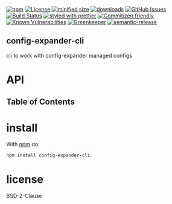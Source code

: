 [![npm](https://img.shields.io/npm/v/config-expander-cli.svg)](https://www.npmjs.com/package/config-expander-cli)
[![License](https://img.shields.io/badge/License-BSD%203--Clause-blue.svg)](https://opensource.org/licenses/BSD-3-Clause)
[![minified size](https://badgen.net/bundlephobia/min/config-expander-cli)](https://bundlephobia.com/result?p=config-expander-cli)
[![downloads](http://img.shields.io/npm/dm/config-expander-cli.svg?style=flat-square)](https://npmjs.org/package/config-expander-cli)
[![GitHub Issues](https://img.shields.io/github/issues/arlac77/config-expander-cli.svg?style=flat-square)](https://github.com/arlac77/config-expander-cli/issues)
[![Build Status](https://secure.travis-ci.org/arlac77/config-expander-cli.png)](http://travis-ci.org/arlac77/config-expander-cli)
[![styled with prettier](https://img.shields.io/badge/styled_with-prettier-ff69b4.svg)](https://github.com/prettier/prettier)
[![Commitizen friendly](https://img.shields.io/badge/commitizen-friendly-brightgreen.svg)](http://commitizen.github.io/cz-cli/)
[![Known Vulnerabilities](https://snyk.io/test/github/arlac77/config-expander-cli/badge.svg)](https://snyk.io/test/github/arlac77/config-expander-cli)
[![Greenkeeper](https://badges.greenkeeper.io/arlac77/config-expander-cli.svg)](https://greenkeeper.io/)
[![semantic-release](https://img.shields.io/badge/%20%20%F0%9F%93%A6%F0%9F%9A%80-semantic--release-e10079.svg)](https://github.com/arlac77/config-expander-cli)

## config-expander-cli

cli to work with config-expander managed configs

# API

<!-- Generated by documentation.js. Update this documentation by updating the source code. -->

## Table of Contents

# install

With [npm](http://npmjs.org) do:

```shell
npm install config-expander-cli
```

# license

BSD-2-Clause
